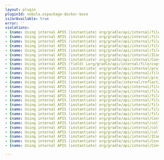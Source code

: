 ```yaml
---
layout: plugin
pluginId: nebula.ospackage-docker-base
isJarAvailable: true
error: ''
violations:
- {name: Using internal APIS (instantiate) org/gradle/api/internal/file/copy/DefaultFileCopyDetails}
- {name: Using internal APIS (instantiate) org/gradle/api/internal/file/copy/CopySpecResolver}
- {name: Using internal APIS (instantiate) org/gradle/api/internal/file/copy/CopySpecInternal}
- {name: Using internal APIS (instantiate) org/gradle/api/internal/file/copy/CopySpecInternal}
- {name: Using internal APIS (instantiate) org/gradle/api/internal/file/copy/CopySpecWrapper}
- {name: Using internal APIS (instantiate) org/gradle/api/internal/IConventionAware}
- {name: Using internal APIS (instantiate) org/gradle/api/internal/ConventionMapping}
- {name: Using internal APIS (field) Lorg/gradle/api/internal/file/copy/CopySpecInternal;}
- {name: Using internal APIS (instantiate) org/gradle/api/internal/project/ProjectInternal}
- {name: Using internal APIS (instantiate) org/gradle/api/internal/file/FileResolver}
- {name: Using internal APIS (instantiate) org/gradle/api/internal/project/ProjectInternal}
- {name: Using internal APIS (instantiate) org/gradle/internal/reflect/Instantiator}
- {name: Using internal APIS (instantiate) org/gradle/api/internal/file/copy/CopySpecInternal}
- {name: Using internal APIS (instantiate) org/gradle/api/internal/file/copy/DefaultCopySpec}
- {name: Using internal APIS (instantiate) org/gradle/api/internal/file/copy/DefaultCopySpec}
- {name: Using internal APIS (instantiate) org/gradle/api/internal/file/copy/DefaultCopySpec}
- {name: Using internal APIS (instantiate) org/gradle/api/internal/file/copy/DefaultCopySpec}
- {name: Using internal APIS (instantiate) org/gradle/api/internal/file/copy/CopySpecInternal}
- {name: Using internal APIS (instantiate) org/gradle/api/internal/file/copy/CopySpecInternal}
- {name: Using internal APIS (instantiate) org/gradle/api/internal/ConventionMapping}
- {name: Using internal APIS (instantiate) org/gradle/api/internal/collections/ListElementSource}
- {name: Using internal APIS (instantiate) org/gradle/api/internal/collections/ListElementSource}
- {name: Using internal APIS (instantiate) org/gradle/api/internal/collections/ListElementSource}
- {name: Using internal APIS (instantiate) org/gradle/api/internal/IConventionAware}
- {name: Using internal APIS (instantiate) org/gradle/api/internal/ConventionMapping}
- {name: Using internal APIS (instantiate) org/gradle/api/internal/ConventionMapping}

---
```

